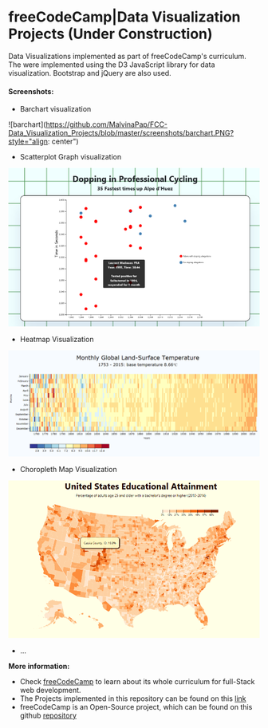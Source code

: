 # freeCodeCamp|Data Visualization Projects (Under Construction)
Data Visualizations implemented as part of freeCodeCamp's curriculum. The were implemented using the D3 JavaScript library for data visualization. Bootstrap and jQuery are also used. 

#### Screenshots:

- Barchart visualization

![barchart](https://github.com/MalvinaPap/FCC-Data_Visualization_Projects/blob/master/screenshots/barchart.PNG?style="align: center")

- Scatterplot Graph visualization

![scatterplot](https://github.com/MalvinaPap/FCC-Data_Visualization_Projects/blob/master/screenshots/scatterplot.PNG)

- Heatmap Visualization

![heatmap](https://github.com/MalvinaPap/FCC-Data_Visualization_Projects/blob/master/screenshots/heatmap.PNG)

- Choropleth Map Visualization

![choropleth](https://github.com/MalvinaPap/FCC-Data_Visualization_Projects/blob/master/screenshots/choropleth.PNG)


- ...

**More information:**
* Check [freeCodeCamp](https://www.freecodecamp.org) to learn about its whole curriculum for full-Stack web development.
* The Projects implemented in this repository can be found on this [link](https://learn.freecodecamp.org/data-visualization/data-visualization-projects)
* freeCodeCamp is an Open-Source project, which can be found on this github [repository](https://github.com/freeCodeCamp/freeCodeCamp)
